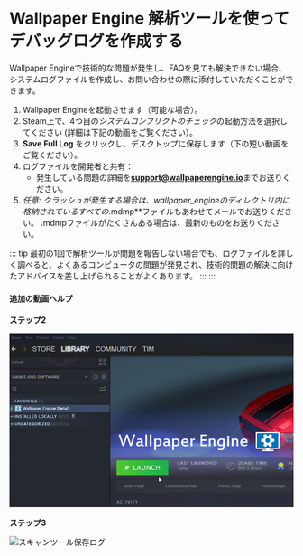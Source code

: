 # Wallpaper Engine 解析ツールを使ってデバッグログを作成する

Wallpaper Engineで技術的な問題が発生し、FAQを見ても解決できない場合、システムログファイルを作成し、お問い合わせの際に添付していただくことができます。

1. Wallpaper Engineを起動させます（可能な場合）。
2. Steam上で、4つ目の*システムコンフリクトのチェック*の起動方法を選択してください (詳細は下記の動画をご覧ください）。
3. **Save Full Log** をクリックし、デスクトップに保存します（下の短い動画をご覧ください）。
4. ログファイルを開発者と共有：
    * 発生している問題の詳細を**support@wallpaperengine.io**までお送りください。
5. *任意: *クラッシュが発生する場合は、*wallpaper_engine*のディレクトリ内に格納されているすべての**.mdmp**ファイルもあわせてメールでお送りください。 .mdmpファイルがたくさんある場合は、最新のものをお送りください。

::: tip
最初の1回で解析ツールが問題を報告しない場合でも、ログファイルを詳しく調べると、よくあるコンピュータの問題が発見され、技術的問題の解決に向けたアドバイスを差し上げられることがよくあります。
:::
:::

#### 追加の動画ヘルプ

**ステップ2**

![スキャンツール起動オプション](./scantoollaunch.gif)

**ステップ3**

![スキャンツール保存ログ](./scantoolsave.gif)
